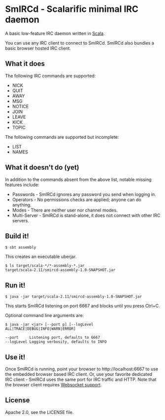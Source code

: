 SmIRCd - Scalarific minimal IRC daemon
======================================

A basic low-feature IRC daemon written in [Scala](http://www.scala-lang.org/).

You can use any IRC client to connect to SmIRCd. SmIRCd also bundles a basic browser hosted IRC client.

What it does
--------------------------------------

The following IRC commands are supported:

* NICK
* QUIT
* AWAY
* MSG
* NOTICE
* JOIN
* LEAVE
* KICK
* TOPIC

The following commands are supported but incomplete:

* LIST
* NAMES

What it doesn't do (yet)
--------------------------------------

In addition to the commands absent from the above list, notable missing features include:

* Passwords - SmIRCd ignores any password you send when logging in.
* Operators - No permissions checks are applied; anyone can do anything.
* Modes - There are neither user nor channel modes.
* Multi-Server - SmIRCd is stand-alone, it does not connect with other IRC servers.

Build it!
--------------------------------------

    $ sbt assembly

This creates an executable uberjar.

    $ ls target/scala-*/*-assembly-*.jar
    target/scala-2.11/smircd-assembly-1.0-SNAPSHOT.jar

Run it!
--------------------------------------

    $ java -jar target/scala-2.11/smircd-assembly-1.0-SNAPSHOT.jar

This starts SmIRCd listening on port 6667 and blocks until you press Ctrl+C.

Optional command line arguments are:

    $ java -jar <jar> [--port p] [--logLevel ALL|TRACE|DEBUG|INFO|WARN|ERROR]

    --port     Listening port, defaults to 6667
    --logLevel Logging verbosity, defaults to INFO

Use it!
--------------------------------------

Once SmIRCd is running, point your browser to http://localhost:6667 to use the embedded
browser based IRC client. Or, use your favorite dedicated IRC client - SmIRCd uses the
same port for IRC traffic and HTTP. Note that the browser client requires
[Websocket support](http://en.wikipedia.org/wiki/WebSockets#Browsers_supporting_WebSocket).

License
--------------------------------------

Apache 2.0, see the LICENSE file.

